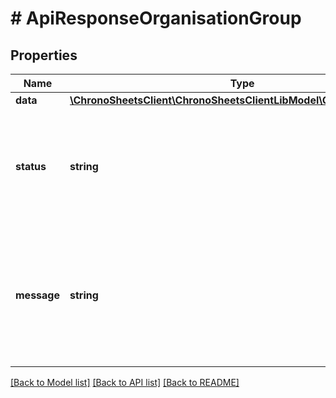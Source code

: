 # # ApiResponseOrganisationGroup

## Properties

Name | Type | Description | Notes
------------ | ------------- | ------------- | -------------
**data** | [**\ChronoSheetsClient\ChronoSheetsClientLibModel\OrganisationGroup**](OrganisationGroup.md) |  | [optional] 
**status** | **string** | The API response status. Indicates if the request was successful, failed or was unauthorised. | [optional] 
**message** | **string** | A message to accompany the response status.  If the Status is failed, this message will hint why it failed and what you need to do. | [optional] 

[[Back to Model list]](../../README.md#documentation-for-models) [[Back to API list]](../../README.md#documentation-for-api-endpoints) [[Back to README]](../../README.md)


